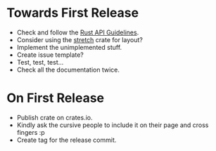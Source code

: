 # Towards First Release
- Check and follow the [Rust API Guidelines](https://rust-lang.github.io/api-guidelines/).
- Consider using the [stretch](https://github.com/vislyhq/stretch) crate for layout?
- Implement the unimplemented stuff.
- Create issue template?
- Test, test, test...
- Check all the documentation twice.

# On First Release
- Publish crate on crates.io.
- Kindly ask the cursive people to include it on their page and cross fingers :p
- Create tag for the release commit.
